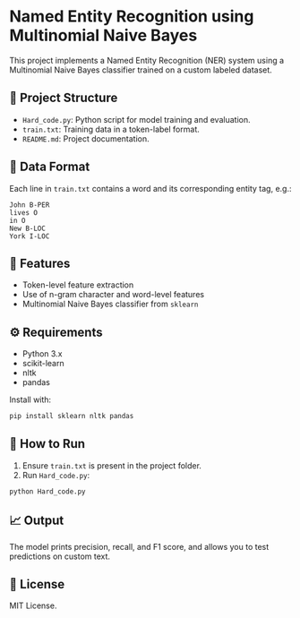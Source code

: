 # Named Entity Recognition using Multinomial Naive Bayes

This project implements a Named Entity Recognition (NER) system using a Multinomial Naive Bayes classifier trained on a custom labeled dataset.

## 📁 Project Structure

- `Hard_code.py`: Python script for model training and evaluation.
- `train.txt`: Training data in a token-label format.
- `README.md`: Project documentation.

## 🧾 Data Format

Each line in `train.txt` contains a word and its corresponding entity tag, e.g.:

```
John B-PER
lives O
in O
New B-LOC
York I-LOC
```

## 🔧 Features

- Token-level feature extraction
- Use of n-gram character and word-level features
- Multinomial Naive Bayes classifier from `sklearn`

## ⚙️ Requirements

- Python 3.x
- scikit-learn
- nltk
- pandas

Install with:
```bash
pip install sklearn nltk pandas
```

## 🚀 How to Run

1. Ensure `train.txt` is present in the project folder.
2. Run `Hard_code.py`:
```bash
python Hard_code.py
```

## 📈 Output

The model prints precision, recall, and F1 score, and allows you to test predictions on custom text.

## 📄 License

MIT License.
